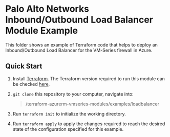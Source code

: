 # Palo Alto Networks Inbound/Outbound Load Balancer Module Example

This folder shows an example of Terraform code that helps to deploy an Inbound/Outbound Load Balancer for the VM-Series firewall in Azure.

## Quick Start

1. Install [Terraform](https://www.terraform.io/). The Terraform version required to run this module can be checked [here](./versions.tf).
1. `git clone` this repository to your computer, navigate into:

    >/terraform-azurerm-vmseries-modules/examples/loadbalancer

1. Run `terraform init` to initialize the working directory.
1. Run `terraform apply` to apply the changes required to reach the desired state of the configuration specified for this example.